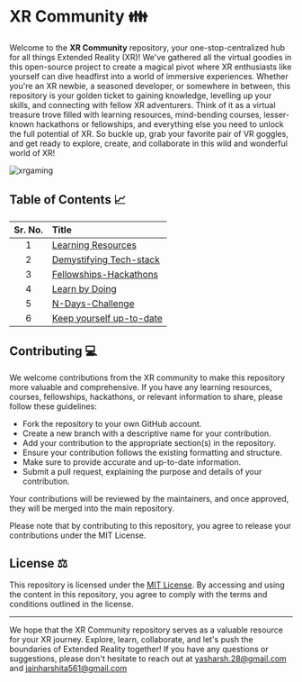 # XR Community 👪

Welcome to the **XR Community** repository, your one-stop-centralized hub for all things Extended Reality (XR)! We've gathered all the virtual goodies in this open-source project to create a magical pivot where XR enthusiasts like yourself can dive headfirst into a world of immersive experiences. Whether you're an XR newbie, a seasoned developer, or somewhere in between, this repository is your golden ticket to gaining knowledge, levelling up your skills, and connecting with fellow XR adventurers. Think of it as a virtual treasure trove filled with learning resources, mind-bending courses, lesser-known hackathons or fellowships, and everything else you need to unlock the full potential of XR. So buckle up, grab your favorite pair of VR goggles, and get ready to explore, create, and collaborate in this wild and wonderful world of XR!

![xrgaming](https://github.com/harshitajain165/XR-Community/assets/77115160/1350a582-014b-45c7-a3e1-0f1527117293)



## Table of Contents 📈

| Sr. No. |Title| 
|:---------------:|:---------------------|
|1|[Learning Resources](https://github.com/yashprakash28/XR-Community/tree/main/1.%20learning-resources)|
|2|[Demystifying Tech-stack](https://github.com/yashprakash28/XR-Community/tree/main/2.%20demystifying-tech-stack)|
|3|[Fellowships-Hackathons](https://github.com/yashprakash28/XR-Community/tree/main/3.%20fellowships-hackathons)|
|4|[Learn by Doing](https://github.com/yashprakash28/XR-Community/tree/main/5.%20learn-by-doing)|
|5|[N-Days-Challenge](https://github.com/yashprakash28/XR-Community/tree/main/6.%20n-days-challenge)|
|6|[Keep yourself up-to-date ](https://github.com/yashprakash28/XR-Community/tree/main/7.%20keep-yourself-up-to-date)|


## Contributing 💻

We welcome contributions from the XR community to make this repository more valuable and comprehensive. If you have any learning resources, courses, fellowships, hackathons, or relevant information to share, please follow these guidelines:

- Fork the repository to your own GitHub account.
- Create a new branch with a descriptive name for your contribution.
- Add your contribution to the appropriate section(s) in the repository.
- Ensure your contribution follows the existing formatting and structure.
- Make sure to provide accurate and up-to-date information.
- Submit a pull request, explaining the purpose and details of your contribution.

Your contributions will be reviewed by the maintainers, and once approved, they will be merged into the main repository.

Please note that by contributing to this repository, you agree to release your contributions under the MIT License.

## License ⚖️

This repository is licensed under the [MIT License](https://github.com/yashprakash28/XR-Community/blob/main/LICENSE). By accessing and using the content in this repository, you agree to comply with the terms and conditions outlined in the license.

<hr>

We hope that the XR Community repository serves as a valuable resource for your XR journey. Explore, learn, collaborate, and let's push the boundaries of Extended Reality together! If you have any questions or suggestions, please don't hesitate to reach out at yasharsh.28@gmail.com and jainharshita561@gmail.com

